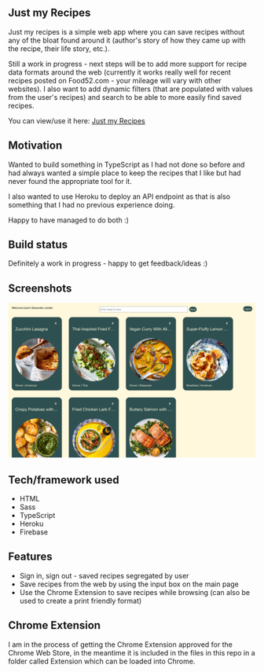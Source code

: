 ## Just my Recipes
Just my recipes is a simple web app where you can save recipes without any of the bloat found around it (author's story of how they came up with the recipe, their life story, etc.). 

Still a work in progress - next steps will be to add more support for recipe data formats around the web (currently it works really well for recent recipes posted on Food52.com - your mileage will vary with other websites). I also want to add dynamic filters (that are populated with values from the user's recipes) and search to be able to more easily find saved recipes.

You can view/use it here: [Just my Recipes](https://recipe-saver-f431f.web.app/)

## Motivation
Wanted to build something in TypeScript as I had not done so before and had always wanted a simple place to keep the recipes that I like but had never found the appropriate tool for it.

I also wanted to use Heroku to deploy an API endpoint as that is also something that I had no previous experience doing.

Happy to have managed to do both :)

## Build status
Definitely a work in progress - happy to get feedback/ideas :)

## Screenshots

![Screenshot](./assets/../src/justmyrecipe.png "Screenshot from recipe page")

## Tech/framework used
- HTML
- Sass
- TypeScript
- Heroku
- Firebase

## Features
- Sign in, sign out - saved recipes segregated by user
- Save recipes from the web by using the input box on the main page
- Use the Chrome Extension to save recipes while browsing (can also be used to create a print friendly format)
  
## Chrome Extension
I am in the process of getting the Chrome Extension approved for the Chrome Web Store, in the meantime it is included in the files in this repo in a folder called Extension which can be loaded into Chrome.
